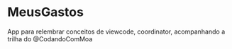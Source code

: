 # MeusGastos
App para relembrar conceitos de viewcode, coordinator, acompanhando a trilha do @CodandoComMoa
